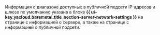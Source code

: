 Информация о диапазоне доступных в публичной подсети IP-адресов и шлюзе по умолчанию указана в блоке **{{ ui-key.yacloud.baremetal.title_section-server-network-settings }}** на странице с информацией о сервере, а также на странице с информацией о публичной подсети.